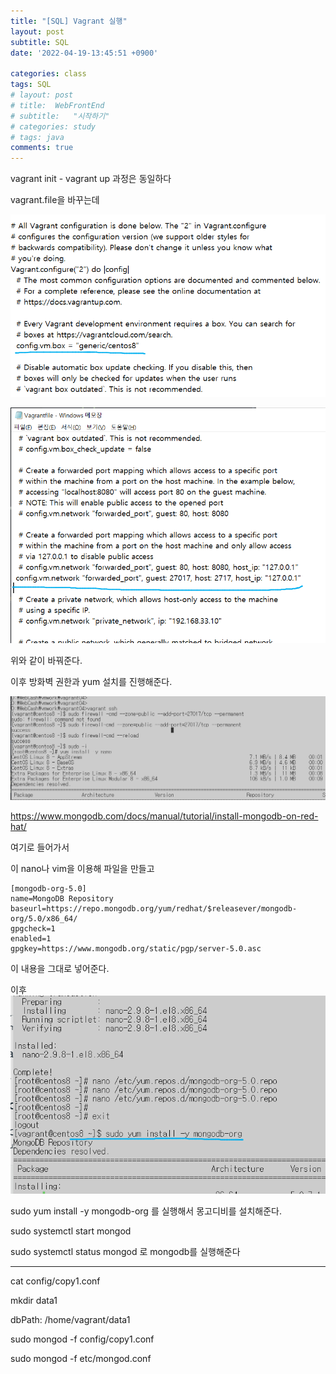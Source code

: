 ```yaml
---
title: "[SQL] Vagrant 실행"
layout: post
subtitle: SQL
date: '2022-04-19-13:45:51 +0900'

categories: class
tags: SQL
# layout: post
# title:  WebFrontEnd
# subtitle:   "시작하기"
# categories: study
# tags: java
comments: true
---
```



vagrant init - vagrant up 과정은 동일하다

vagrant.file을 바꾸는데

![20220419_142334](/assets/20220419_142334.png)

![20220419_142327](/assets/20220419_142327.png)

위와 같이 바꿔준다.

이후 방화벽 권한과 yum 설치를 진행해준다.

![20220419_142433](/assets/20220419_142433.png)

https://www.mongodb.com/docs/manual/tutorial/install-mongodb-on-red-hat/

여기로 들어가서

이 nano나 vim을 이용해 파일을 만들고

```
[mongodb-org-5.0]
name=MongoDB Repository
baseurl=https://repo.mongodb.org/yum/redhat/$releasever/mongodb-org/5.0/x86_64/
gpgcheck=1
enabled=1
gpgkey=https://www.mongodb.org/static/pgp/server-5.0.asc
```

이 내용을 그대로 넣어준다.


이후
![20220419_142134](/assets/20220419_142134.png)


sudo yum install -y mongodb-org
를 실행해서 몽고디비를 설치해준다.

sudo systemctl start mongod

sudo systemctl status mongod
로 mongodb를 실행해준다


---------


cat config/copy1.conf

mkdir data1



dbPath: /home/vagrant/data1


sudo mongod -f config/copy1.conf

sudo mongod -f etc/mongod.conf
